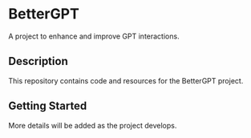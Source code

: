 # BetterGPT

A project to enhance and improve GPT interactions.

## Description

This repository contains code and resources for the BetterGPT project.

## Getting Started

More details will be added as the project develops.
